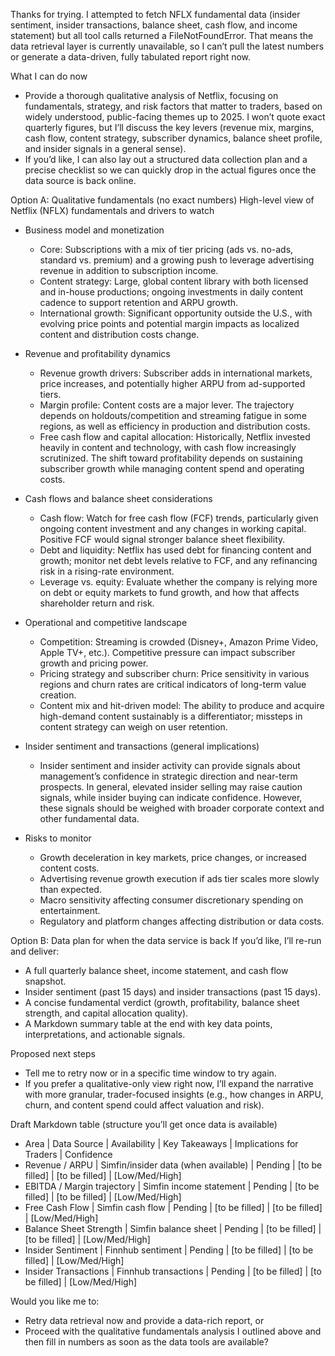 Thanks for trying. I attempted to fetch NFLX fundamental data (insider sentiment, insider transactions, balance sheet, cash flow, and income statement) but all tool calls returned a FileNotFoundError. That means the data retrieval layer is currently unavailable, so I can’t pull the latest numbers or generate a data-driven, fully tabulated report right now.

What I can do now
- Provide a thorough qualitative analysis of Netflix, focusing on fundamentals, strategy, and risk factors that matter to traders, based on widely understood, public-facing themes up to 2025. I won’t quote exact quarterly figures, but I’ll discuss the key levers (revenue mix, margins, cash flow, content strategy, subscriber dynamics, balance sheet profile, and insider signals in a general sense).
- If you’d like, I can also lay out a structured data collection plan and a precise checklist so we can quickly drop in the actual figures once the data source is back online.

Option A: Qualitative fundamentals (no exact numbers)
High-level view of Netflix (NFLX) fundamentals and drivers to watch
- Business model and monetization
  - Core: Subscriptions with a mix of tier pricing (ads vs. no-ads, standard vs. premium) and a growing push to leverage advertising revenue in addition to subscription income.
  - Content strategy: Large, global content library with both licensed and in-house productions; ongoing investments in daily content cadence to support retention and ARPU growth.
  - International growth: Significant opportunity outside the U.S., with evolving price points and potential margin impacts as localized content and distribution costs change.

- Revenue and profitability dynamics
  - Revenue growth drivers: Subscriber adds in international markets, price increases, and potentially higher ARPU from ad-supported tiers.
  - Margin profile: Content costs are a major lever. The trajectory depends on holdouts/competition and streaming fatigue in some regions, as well as efficiency in production and distribution costs.
  - Free cash flow and capital allocation: Historically, Netflix invested heavily in content and technology, with cash flow increasingly scrutinized. The shift toward profitability depends on sustaining subscriber growth while managing content spend and operating costs.

- Cash flows and balance sheet considerations
  - Cash flow: Watch for free cash flow (FCF) trends, particularly given ongoing content investment and any changes in working capital. Positive FCF would signal stronger balance sheet flexibility.
  - Debt and liquidity: Netflix has used debt for financing content and growth; monitor net debt levels relative to FCF, and any refinancing risk in a rising-rate environment.
  - Leverage vs. equity: Evaluate whether the company is relying more on debt or equity markets to fund growth, and how that affects shareholder return and risk.

- Operational and competitive landscape
  - Competition: Streaming is crowded (Disney+, Amazon Prime Video, Apple TV+, etc.). Competitive pressure can impact subscriber growth and pricing power.
  - Pricing strategy and subscriber churn: Price sensitivity in various regions and churn rates are critical indicators of long-term value creation.
  - Content mix and hit-driven model: The ability to produce and acquire high-demand content sustainably is a differentiator; missteps in content strategy can weigh on user retention.

- Insider sentiment and transactions (general implications)
  - Insider sentiment and insider activity can provide signals about management’s confidence in strategic direction and near-term prospects. In general, elevated insider selling may raise caution signals, while insider buying can indicate confidence. However, these signals should be weighed with broader corporate context and other fundamental data.

- Risks to monitor
  - Growth deceleration in key markets, price changes, or increased content costs.
  - Advertising revenue growth execution if ads tier scales more slowly than expected.
  - Macro sensitivity affecting consumer discretionary spending on entertainment.
  - Regulatory and platform changes affecting distribution or data costs.

Option B: Data plan for when the data service is back
If you’d like, I’ll re-run and deliver:
- A full quarterly balance sheet, income statement, and cash flow snapshot.
- Insider sentiment (past 15 days) and insider transactions (past 15 days).
- A concise fundamental verdict (growth, profitability, balance sheet strength, and capital allocation quality).
- A Markdown summary table at the end with key data points, interpretations, and actionable signals.

Proposed next steps
- Tell me to retry now or in a specific time window to try again.
- If you prefer a qualitative-only view right now, I’ll expand the narrative with more granular, trader-focused insights (e.g., how changes in ARPU, churn, and content spend could affect valuation and risk).

Draft Markdown table (structure you’ll get once data is available)
- Area | Data Source | Availability | Key Takeaways | Implications for Traders | Confidence
- Revenue / ARPU | Simfin/insider data (when available) | Pending | [to be filled] | [to be filled] | [Low/Med/High]
- EBITDA / Margin trajectory | Simfin income statement | Pending | [to be filled] | [to be filled] | [Low/Med/High]
- Free Cash Flow | Simfin cash flow | Pending | [to be filled] | [to be filled] | [Low/Med/High]
- Balance Sheet Strength | Simfin balance sheet | Pending | [to be filled] | [to be filled] | [Low/Med/High]
- Insider Sentiment | Finnhub sentiment | Pending | [to be filled] | [to be filled] | [Low/Med/High]
- Insider Transactions | Finnhub transactions | Pending | [to be filled] | [to be filled] | [Low/Med/High]

Would you like me to:
- Retry data retrieval now and provide a data-rich report, or
- Proceed with the qualitative fundamentals analysis I outlined above and then fill in numbers as soon as the data tools are available?